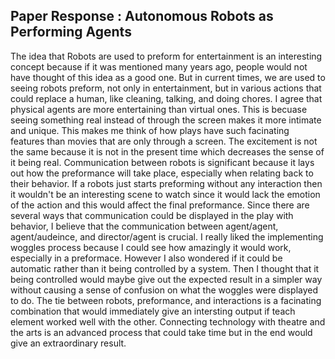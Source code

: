 ## Paper Response : Autonomous Robots as Performing Agents

The idea that Robots are used to preform for entertainment is an interesting concept because if it was mentioned many years ago, people would not have thought of this idea as a good one. But in current times, we are used to seeing robots preform, not only in entertainment, but in various actions that could replace a human, like cleaning, talking, and doing chores. I agree that physical agents are more entertaining than virtual ones. This is becuase seeing something real instead of through the screen makes it more intimate and unique. This makes me think of how plays have such facinating features than movies that are only through a screen. The excitement is not the same because it is not in the present time which decreases the sense of it being real. Communication between robots is significant because it lays out how the preformance will take place, especially when relating back to their behavior. If a robots just starts preforming without any interaction then it wouldn't be an interesting scene to watch since it would lack the emotion of the action and this would affect the final preformance. Since there are several ways that communication could be displayed in the play with behavior, I believe that the communication between agent/agent, agent/audeince, and director/agent is crucial. I really liked the implementing woggles process because I could see how amazingly it would work, especially in a preformace. However I also wondered if it could be automatic rather than it being controlled by a system. Then I thought that it being controlled would maybe give out the expected result in a simpler way without causing a sense of confusion on what the woggles were displayed to do. The tie between robots, preformance, and interactions is a facinating combination that would immediately give an intersting output if teach element worked well with the other. Connecting technology with theatre and the arts is an advanced process that could take time but in the end would give an extraordinary result. 


